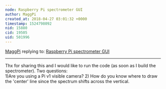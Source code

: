 ```yaml
---
node: Raspberry Pi spectrometer GUI
author: MaggPi
created_at: 2018-04-27 03:01:32 +0000
timestamp: 1524798092
nid: 15880
cid: 19505
uid: 501996
---
```




[MaggPi](../profile/MaggPi) replying to: [Raspberry Pi spectrometer GUI](../notes/cedarlodge/03-07-2018/raspberry-pi-spectrometer-gui)

----
Thx for sharing this and I would like to run the code (as soon as I build the spectrometer).   Two questions:  
1)Are you using a Pi v1 visible camera?
2) How do you know where to draw the 'center' line since the spectrum shifts across the vertical. 